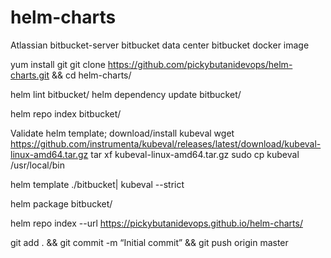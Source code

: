 # helm-charts
Atlassian
bitbucket-server
bitbucket data center
bitbucket docker image

yum install git
git clone https://github.com/pickybutanidevops/helm-charts.git && cd helm-charts/

helm lint bitbucket/
helm dependency update bitbucket/

helm repo index bitbucket/


Validate helm template; download/install kubeval
wget https://github.com/instrumenta/kubeval/releases/latest/download/kubeval-linux-amd64.tar.gz tar xf kubeval-linux-amd64.tar.gz sudo cp kubeval /usr/local/bin

helm template ./bitbucket| kubeval --strict

helm package bitbucket/

helm repo index --url https://pickybutanidevops.github.io/helm-charts/


git add . && git commit -m “Initial commit” && git push origin master
